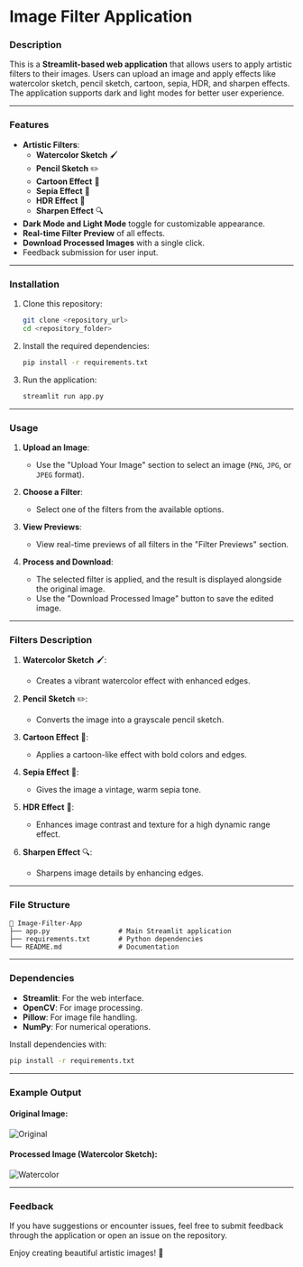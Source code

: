 # Image Filter Application

### Description
This is a **Streamlit-based web application** that allows users to apply artistic filters to their images. Users can upload an image and apply effects like watercolor sketch, pencil sketch, cartoon, sepia, HDR, and sharpen effects. The application supports dark and light modes for better user experience.

---

### Features
- **Artistic Filters**:
  - **Watercolor Sketch** 🖌️
  - **Pencil Sketch** ✏️
  - **Cartoon Effect** 🎨
  - **Sepia Effect** 📜
  - **HDR Effect** 🌄
  - **Sharpen Effect** 🔍
- **Dark Mode and Light Mode** toggle for customizable appearance.
- **Real-time Filter Preview** of all effects.
- **Download Processed Images** with a single click.
- Feedback submission for user input.

---

### Installation

1. Clone this repository:
   ```bash
   git clone <repository_url>
   cd <repository_folder>
   ```

2. Install the required dependencies:
   ```bash
   pip install -r requirements.txt
   ```

3. Run the application:
   ```bash
   streamlit run app.py
   ```

---

### Usage

1. **Upload an Image**:
   - Use the "Upload Your Image" section to select an image (`PNG`, `JPG`, or `JPEG` format).

2. **Choose a Filter**:
   - Select one of the filters from the available options.

3. **View Previews**:
   - View real-time previews of all filters in the "Filter Previews" section.

4. **Process and Download**:
   - The selected filter is applied, and the result is displayed alongside the original image.
   - Use the "Download Processed Image" button to save the edited image.

---

### Filters Description

1. **Watercolor Sketch** 🖌️:
   - Creates a vibrant watercolor effect with enhanced edges.

2. **Pencil Sketch** ✏️:
   - Converts the image into a grayscale pencil sketch.

3. **Cartoon Effect** 🎨:
   - Applies a cartoon-like effect with bold colors and edges.

4. **Sepia Effect** 📜:
   - Gives the image a vintage, warm sepia tone.

5. **HDR Effect** 🌄:
   - Enhances image contrast and texture for a high dynamic range effect.

6. **Sharpen Effect** 🔍:
   - Sharpens image details by enhancing edges.

---

### File Structure

```plaintext
📁 Image-Filter-App
├── app.py                 # Main Streamlit application
├── requirements.txt       # Python dependencies
└── README.md              # Documentation
```

---

### Dependencies

- **Streamlit**: For the web interface.
- **OpenCV**: For image processing.
- **Pillow**: For image file handling.
- **NumPy**: For numerical operations.

Install dependencies with:
```bash
pip install -r requirements.txt
```

---

### Example Output

#### Original Image:
![Original](example_images/original.jpg)

#### Processed Image (Watercolor Sketch):
![Watercolor](example_images/watercolor.jpg)

---

### Feedback

If you have suggestions or encounter issues, feel free to submit feedback through the application or open an issue on the repository.

Enjoy creating beautiful artistic images! 🎨
